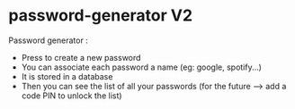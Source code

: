 # password-generator V2
Password generator :
- Press to create a new password
- You can associate each password a name (eg: google, spotify...)
- It is stored in a database
- Then you can see the list of all your passwords (for the future --> add a code PIN to unlock the list)

